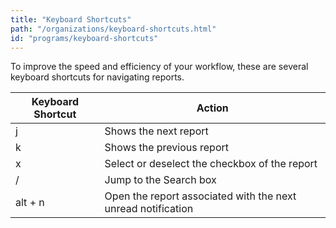 ```yaml
---
title: "Keyboard Shortcuts"
path: "/organizations/keyboard-shortcuts.html"
id: "programs/keyboard-shortcuts"
---
```


To improve the speed and efficiency of your workflow, these are several keyboard shortcuts for navigating reports.

Keyboard Shortcut | Action
----------------- | ---------
j | Shows the next report
k | Shows the previous report
x | Select or deselect the checkbox of the report
/ | Jump to the Search box
alt + n | Open the report associated with the next unread notification
